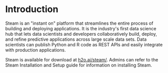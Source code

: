 # Introduction

Steam is an "instant on" platform that streamlines the entire process of building and deploying applications. It is the industry's first data science hub that lets data scientists and developers collaboratively build, deploy, and refine predictive applications across large scale data sets. Data scientists can publish Python and R code as REST APIs and easily integrate with production applications.

Steam is available for download at <a href="http://www.h2o.ai/steam/">h2o.ai/steam/</a>. Admins can refer to the Steam Installation and Setup guide for information on installing Steam.